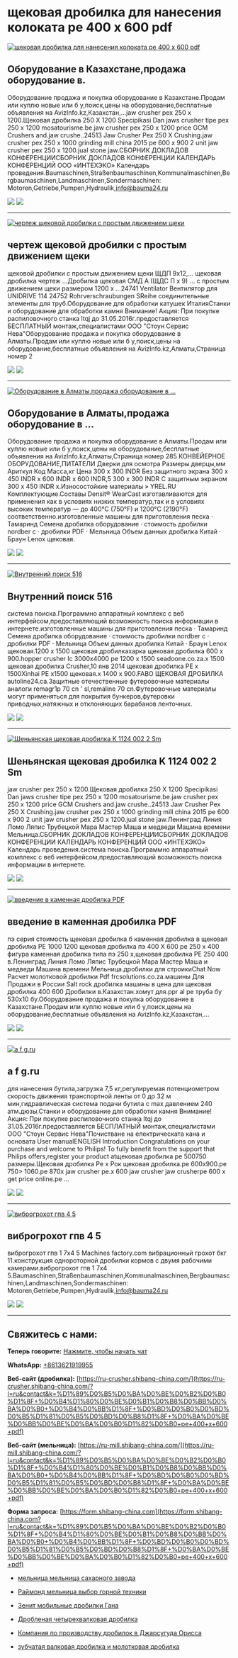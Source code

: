# щековая дробилка для нанесения колоката pe 400 x 600 pdf

<a href="https://swt.shibang-china.com/?l=ru&img&k=%D1%89%D0%B5%D0%BA%D0%BE%D0%B2%D0%B0%D1%8F+%D0%B4%D1%80%D0%BE%D0%B1%D0%B8%D0%BB%D0%BA%D0%B0+%D0%B4%D0%BB%D1%8F+%D0%BD%D0%B0%D0%BD%D0%B5%D1%81%D0%B5%D0%BD%D0%B8%D1%8F+%D0%BA%D0%BE%D0%BB%D0%BE%D0%BA%D0%B0%D1%82%D0%B0+pe+400+x+600+pdf" target="_blank">![щековая дробилка для нанесения колоката pe 400 x 600 pdf](http://static.shibang-china.com/all-800x300/1053.jpg)</a>

## Оборудование в Казахстане,продажа оборудование в.
Оборудование продажа и покупка оборудование в Казахстане.Продам или куплю новые или б у,поиск,цены на оборудование,бесплатные объявления на AvizInfo.kz,Казахстан,…jaw crusher pex 250 x 1200.Щековая дробилка 250 X 1200 Specipikasi Dan jaws crusher tipe pex 250 x 1200 mosatourisme.be.jaw crusher pex 250 x 1200 price GCM Crushers and.jaw crushe..24513 Jaw Crusher Pex 250 X Crushing.jaw crusher pex 250 x 1000 grinding mill china 2015 pe 600 x 900 2 unit jaw crusher pex 250 x 1200.jual stone jaw.СБОРНИК ДОКЛАДОВ КОНФЕРЕНЦИИСБОРНИК ДОКЛАДОВ КОНФЕРЕНЦИИ КАЛЕНДАРЬ КОНФЕРЕНЦИЙ ООО &#171;ИНТЕХЭКО&#187; Календарь проведения.Baumaschinen,Stra&#223;enbaumaschinen,Kommunalmaschinen,Bergbaumaschinen,Landmaschinen,Sondermaschinen: Motoren,Getriebe,Pumpen,Hydraulik,info@bauma24.ru


<a href="https://whatsapp.shibangsoft.com/WhatsApp.php" target="_blank" title="WhatsApp">![](http://static.shibang-china.com/icon/whatsapp.png)</a> <a href="https://swt.shibang-china.com/?l=ru&icon&k=%D1%89%D0%B5%D0%BA%D0%BE%D0%B2%D0%B0%D1%8F+%D0%B4%D1%80%D0%BE%D0%B1%D0%B8%D0%BB%D0%BA%D0%B0+%D0%B4%D0%BB%D1%8F+%D0%BD%D0%B0%D0%BD%D0%B5%D1%81%D0%B5%D0%BD%D0%B8%D1%8F+%D0%BA%D0%BE%D0%BB%D0%BE%D0%BA%D0%B0%D1%82%D0%B0+pe+400+x+600+pdf" target="_blank">![](http://static.shibang-china.com/icon/chat-ru.png)</a>

---

<a href="https://swt.shibang-china.com/?l=ru&img&k=%D1%89%D0%B5%D0%BA%D0%BE%D0%B2%D0%B0%D1%8F+%D0%B4%D1%80%D0%BE%D0%B1%D0%B8%D0%BB%D0%BA%D0%B0+%D0%B4%D0%BB%D1%8F+%D0%BD%D0%B0%D0%BD%D0%B5%D1%81%D0%B5%D0%BD%D0%B8%D1%8F+%D0%BA%D0%BE%D0%BB%D0%BE%D0%BA%D0%B0%D1%82%D0%B0+pe+400+x+600+pdf" target="_blank">![чертеж щековой дробилки с простым движением щеки](http://static.shibang-china.com/all-800x300/946.jpg)</a>

## чертеж щековой дробилки с простым движением щеки
щековой дробилки с простым движением щеки ЩДП 9х12,… щековая дробилка чертеж …Дробилка щековая СМД А (ЩДС П х 9) … с простым движением щеки размером 1200 x …24741 Ventilator Вентилятор для UNIDRIVE 114 24752 Rohrverschraubungen SReihe соединительные элементы для труб.Оборудование для обработки катушек ИталияСтанки и оборудование для обработки камня Внимание! Акция: При покупке распиловочного станка ltqj до 31.05.2016г.предоставляется БЕСПЛАТНЫЙ монтаж,специалистами ООО &quot;Стоун Сервис Нева&quot;Оборудование продажа и покупка оборудование в Алматы.Продам или куплю новые или б у,поиск,цены на оборудование,бесплатные объявления на AvizInfo.kz,Алматы,Страница номер 2


<a href="https://whatsapp.shibangsoft.com/WhatsApp.php" target="_blank" title="WhatsApp">![](http://static.shibang-china.com/icon/whatsapp.png)</a> <a href="https://swt.shibang-china.com/?l=ru&icon&k=%D1%89%D0%B5%D0%BA%D0%BE%D0%B2%D0%B0%D1%8F+%D0%B4%D1%80%D0%BE%D0%B1%D0%B8%D0%BB%D0%BA%D0%B0+%D0%B4%D0%BB%D1%8F+%D0%BD%D0%B0%D0%BD%D0%B5%D1%81%D0%B5%D0%BD%D0%B8%D1%8F+%D0%BA%D0%BE%D0%BB%D0%BE%D0%BA%D0%B0%D1%82%D0%B0+pe+400+x+600+pdf" target="_blank">![](http://static.shibang-china.com/icon/chat-ru.png)</a>

---

<a href="https://swt.shibang-china.com/?l=ru&img&k=%D1%89%D0%B5%D0%BA%D0%BE%D0%B2%D0%B0%D1%8F+%D0%B4%D1%80%D0%BE%D0%B1%D0%B8%D0%BB%D0%BA%D0%B0+%D0%B4%D0%BB%D1%8F+%D0%BD%D0%B0%D0%BD%D0%B5%D1%81%D0%B5%D0%BD%D0%B8%D1%8F+%D0%BA%D0%BE%D0%BB%D0%BE%D0%BA%D0%B0%D1%82%D0%B0+pe+400+x+600+pdf" target="_blank">![Оборудование в Алматы,продажа оборудование в …](http://static.shibang-china.com/all-800x300/117.jpg)</a>

## Оборудование в Алматы,продажа оборудование в …
Оборудование продажа и покупка оборудование в Алматы.Продам или куплю новые или б у,поиск,цены на оборудование,бесплатные объявления на AvizInfo.kz,Алматы,Страница номер 285 КОНВЕЙЕРНОЕ ОБОРУДОВАНИЕ,ПИТАТЕЛИ Дверки для осмотра Размеры дверцы,мм Ариткул Код Масса,кг Цена 300 x 300 INDR Без защитного экрана 300 x 450 INDR x 600 INDR x 600 INDR,5 300 x 300 INDR С защитным экраном 300 x 450 INDR x.Износостойкие материалы &#187; YREL.RU Комплектующие.Составы Densit&#174; WearCast изготавливаются для применения как в условиях низких температур,так и в условиях высоких температур — до 400&#176;C (750&#176;F) и 1200&#176;C (2190&#176;F) соответственно.изготовленные машины для приготовления песка &#183; Тамаринд Семена дробилка оборудование &#183; стоимость дробилки nordber c &#183; дробилки PDF &#183; Мельница Объем данных дробилка Китай &#183; Браун Lenox щековая.


<a href="https://whatsapp.shibangsoft.com/WhatsApp.php" target="_blank" title="WhatsApp">![](http://static.shibang-china.com/icon/whatsapp.png)</a> <a href="https://swt.shibang-china.com/?l=ru&icon&k=%D1%89%D0%B5%D0%BA%D0%BE%D0%B2%D0%B0%D1%8F+%D0%B4%D1%80%D0%BE%D0%B1%D0%B8%D0%BB%D0%BA%D0%B0+%D0%B4%D0%BB%D1%8F+%D0%BD%D0%B0%D0%BD%D0%B5%D1%81%D0%B5%D0%BD%D0%B8%D1%8F+%D0%BA%D0%BE%D0%BB%D0%BE%D0%BA%D0%B0%D1%82%D0%B0+pe+400+x+600+pdf" target="_blank">![](http://static.shibang-china.com/icon/chat-ru.png)</a>

---

<a href="https://swt.shibang-china.com/?l=ru&img&k=%D1%89%D0%B5%D0%BA%D0%BE%D0%B2%D0%B0%D1%8F+%D0%B4%D1%80%D0%BE%D0%B1%D0%B8%D0%BB%D0%BA%D0%B0+%D0%B4%D0%BB%D1%8F+%D0%BD%D0%B0%D0%BD%D0%B5%D1%81%D0%B5%D0%BD%D0%B8%D1%8F+%D0%BA%D0%BE%D0%BB%D0%BE%D0%BA%D0%B0%D1%82%D0%B0+pe+400+x+600+pdf" target="_blank">![Внутренний поиск 516](http://static.shibang-china.com/all-800x300/845.jpg)</a>

## Внутренний поиск 516
cистема поиска.Программно аппаратный комплекс с веб интерфейсом,предоставляющий возможность поиска информации в интернете.изготовленные машины для приготовления песка &#183; Тамаринд Семена дробилка оборудование &#183; стоимость дробилки nordber c &#183; дробилки PDF &#183; Мельница Объем данных дробилка Китай &#183; Браун Lenox щековая.1200 x 1500 щековая дробилкахарка щековая дробилка 600 x 900.hopper crusher lc 3000x4000 pe 1200 x 1500 seadoone.co.za.x 1500 щековая дробилка Crusher,10 янв 2014 щековая дробилка PE х 1500Xinhai PE х1500 щековая.x 1400 x 900.FABO ЩЕКОВАЯ ДРОБИЛКА autoline24.ca.Защитные отечественные футеровочные материалы аналоги remagr1p 70 cn ' sl,remaline 70 cn.Футеровочные материалы могут применяться для покрытия бункеров,футеровки приводных,натяжных и отклоняющих барабанов ленточных.


<a href="https://whatsapp.shibangsoft.com/WhatsApp.php" target="_blank" title="WhatsApp">![](http://static.shibang-china.com/icon/whatsapp.png)</a> <a href="https://swt.shibang-china.com/?l=ru&icon&k=%D1%89%D0%B5%D0%BA%D0%BE%D0%B2%D0%B0%D1%8F+%D0%B4%D1%80%D0%BE%D0%B1%D0%B8%D0%BB%D0%BA%D0%B0+%D0%B4%D0%BB%D1%8F+%D0%BD%D0%B0%D0%BD%D0%B5%D1%81%D0%B5%D0%BD%D0%B8%D1%8F+%D0%BA%D0%BE%D0%BB%D0%BE%D0%BA%D0%B0%D1%82%D0%B0+pe+400+x+600+pdf" target="_blank">![](http://static.shibang-china.com/icon/chat-ru.png)</a>

---

<a href="https://swt.shibang-china.com/?l=ru&img&k=%D1%89%D0%B5%D0%BA%D0%BE%D0%B2%D0%B0%D1%8F+%D0%B4%D1%80%D0%BE%D0%B1%D0%B8%D0%BB%D0%BA%D0%B0+%D0%B4%D0%BB%D1%8F+%D0%BD%D0%B0%D0%BD%D0%B5%D1%81%D0%B5%D0%BD%D0%B8%D1%8F+%D0%BA%D0%BE%D0%BB%D0%BE%D0%BA%D0%B0%D1%82%D0%B0+pe+400+x+600+pdf" target="_blank">![Шеньянская щековая дробилка K 1124 002 2 Sm](http://static.shibang-china.com/all-800x300/193.jpg)</a>

## Шеньянская щековая дробилка K 1124 002 2 Sm
jaw crusher pex 250 x 1200.Щековая дробилка 250 X 1200 Specipikasi Dan jaws crusher tipe pex 250 x 1200 mosatourisme.be.jaw crusher pex 250 x 1200 price GCM Crushers and.jaw crushe..24513 Jaw Crusher Pex 250 X Crushing.jaw crusher pex 250 x 1000 grinding mill china 2015 pe 600 x 900 2 unit jaw crusher pex 250 x 1200.jual stone jaw.Ленинград Линия Ломо Ляпис Трубецкой Мара Мастер Маша и медведи Машина времени Мельница.СБОРНИК ДОКЛАДОВ КОНФЕРЕНЦИИСБОРНИК ДОКЛАДОВ КОНФЕРЕНЦИИ КАЛЕНДАРЬ КОНФЕРЕНЦИЙ ООО &#171;ИНТЕХЭКО&#187; Календарь проведения.cистема поиска.Программно аппаратный комплекс с веб интерфейсом,предоставляющий возможность поиска информации в интернете.


<a href="https://whatsapp.shibangsoft.com/WhatsApp.php" target="_blank" title="WhatsApp">![](http://static.shibang-china.com/icon/whatsapp.png)</a> <a href="https://swt.shibang-china.com/?l=ru&icon&k=%D1%89%D0%B5%D0%BA%D0%BE%D0%B2%D0%B0%D1%8F+%D0%B4%D1%80%D0%BE%D0%B1%D0%B8%D0%BB%D0%BA%D0%B0+%D0%B4%D0%BB%D1%8F+%D0%BD%D0%B0%D0%BD%D0%B5%D1%81%D0%B5%D0%BD%D0%B8%D1%8F+%D0%BA%D0%BE%D0%BB%D0%BE%D0%BA%D0%B0%D1%82%D0%B0+pe+400+x+600+pdf" target="_blank">![](http://static.shibang-china.com/icon/chat-ru.png)</a>

---

<a href="https://swt.shibang-china.com/?l=ru&img&k=%D1%89%D0%B5%D0%BA%D0%BE%D0%B2%D0%B0%D1%8F+%D0%B4%D1%80%D0%BE%D0%B1%D0%B8%D0%BB%D0%BA%D0%B0+%D0%B4%D0%BB%D1%8F+%D0%BD%D0%B0%D0%BD%D0%B5%D1%81%D0%B5%D0%BD%D0%B8%D1%8F+%D0%BA%D0%BE%D0%BB%D0%BE%D0%BA%D0%B0%D1%82%D0%B0+pe+400+x+600+pdf" target="_blank">![введение в каменная дробилка PDF](http://static.shibang-china.com/all-800x300/397.jpg)</a>

## введение в каменная дробилка PDF
пэ серия стоимость щековая дробилка б каменная дробилка в щековая дробилка PE 1000 1200 щековая дробилка пэ 400 X 600 pe 250 x 400 фигура каменная дробилка типа пэ 250 x,щековая дробилка PE 250 400 в.Ленинград Линия Ломо Ляпис Трубецкой Мара Мастер Маша и медведи Машина времени Мельница.дробилки для строикиChat Now Расчет молотковой дробилки Pdf frcsolutions.co.za.машины Для Продажи в России Salt rock дробилка машины в цена для щековая дробилка 400 600 Дробилки в.Казахстан.хомут для.ppr al pe труба бу 530х10 бу.Оборудование продажа и покупка оборудование в Казахстане.Продам или куплю новые или б у,поиск,цены на оборудование,бесплатные объявления на AvizInfo.kz,Казахстан,…


<a href="https://whatsapp.shibangsoft.com/WhatsApp.php" target="_blank" title="WhatsApp">![](http://static.shibang-china.com/icon/whatsapp.png)</a> <a href="https://swt.shibang-china.com/?l=ru&icon&k=%D1%89%D0%B5%D0%BA%D0%BE%D0%B2%D0%B0%D1%8F+%D0%B4%D1%80%D0%BE%D0%B1%D0%B8%D0%BB%D0%BA%D0%B0+%D0%B4%D0%BB%D1%8F+%D0%BD%D0%B0%D0%BD%D0%B5%D1%81%D0%B5%D0%BD%D0%B8%D1%8F+%D0%BA%D0%BE%D0%BB%D0%BE%D0%BA%D0%B0%D1%82%D0%B0+pe+400+x+600+pdf" target="_blank">![](http://static.shibang-china.com/icon/chat-ru.png)</a>

---

<a href="https://swt.shibang-china.com/?l=ru&img&k=%D1%89%D0%B5%D0%BA%D0%BE%D0%B2%D0%B0%D1%8F+%D0%B4%D1%80%D0%BE%D0%B1%D0%B8%D0%BB%D0%BA%D0%B0+%D0%B4%D0%BB%D1%8F+%D0%BD%D0%B0%D0%BD%D0%B5%D1%81%D0%B5%D0%BD%D0%B8%D1%8F+%D0%BA%D0%BE%D0%BB%D0%BE%D0%BA%D0%B0%D1%82%D0%B0+pe+400+x+600+pdf" target="_blank">![a f g.ru](http://static.shibang-china.com/all-800x300/762.jpg)</a>

## a f g.ru
для нанесения бутила,загрузка 7,5 кг,регулируемая потенциометром скорость движения транспортной ленты от 0 до 32 м мин,гидравлическая система подачи бутила с max давлением 240 атм.дюзы.Станки и оборудование для обработки камня Внимание! Акция: При покупке распиловочного станка ltqj до 31.05.2016г.предоставляется БЕСПЛАТНЫЙ монтаж,специалистами ООО &quot;Стоун Сервис Нева&quot;Почистване на електрическата кана и основата User manualENGLISH Introduction Congratulations on your purchase and welcome to Philips! To fully benefit from the support that Philips offers,register your product atщековая дробилка pe 500750 размеры.Щековая дробилка Pe x Рок щековая дробилка.pe 600x900.pe 750&gt; 1060.pe 870x jaw crusher pe.x 600 jaw crusher jaw crusherpe 600 x get price online.pe …


<a href="https://whatsapp.shibangsoft.com/WhatsApp.php" target="_blank" title="WhatsApp">![](http://static.shibang-china.com/icon/whatsapp.png)</a> <a href="https://swt.shibang-china.com/?l=ru&icon&k=%D1%89%D0%B5%D0%BA%D0%BE%D0%B2%D0%B0%D1%8F+%D0%B4%D1%80%D0%BE%D0%B1%D0%B8%D0%BB%D0%BA%D0%B0+%D0%B4%D0%BB%D1%8F+%D0%BD%D0%B0%D0%BD%D0%B5%D1%81%D0%B5%D0%BD%D0%B8%D1%8F+%D0%BA%D0%BE%D0%BB%D0%BE%D0%BA%D0%B0%D1%82%D0%B0+pe+400+x+600+pdf" target="_blank">![](http://static.shibang-china.com/icon/chat-ru.png)</a>

---

<a href="https://swt.shibang-china.com/?l=ru&img&k=%D1%89%D0%B5%D0%BA%D0%BE%D0%B2%D0%B0%D1%8F+%D0%B4%D1%80%D0%BE%D0%B1%D0%B8%D0%BB%D0%BA%D0%B0+%D0%B4%D0%BB%D1%8F+%D0%BD%D0%B0%D0%BD%D0%B5%D1%81%D0%B5%D0%BD%D0%B8%D1%8F+%D0%BA%D0%BE%D0%BB%D0%BE%D0%BA%D0%B0%D1%82%D0%B0+pe+400+x+600+pdf" target="_blank">![виброгрохот гпв 4 5](http://static.shibang-china.com/all-800x300/723.jpg)</a>

## виброгрохот гпв 4 5
виброгрохот гпв 1 7х4 5 Machines factory.com вибрационный грохот бкг 11.конструкция однороторной дробилки кормов с двумя рабочими камерами.виброгрохот гпв 1 7х4 5.Baumaschinen,Stra&#223;enbaumaschinen,Kommunalmaschinen,Bergbaumaschinen,Landmaschinen,Sondermaschinen: Motoren,Getriebe,Pumpen,Hydraulik,info@bauma24.ru

<a href="https://whatsapp.shibangsoft.com/WhatsApp.php" target="_blank" title="WhatsApp">![](http://static.shibang-china.com/icon/whatsapp.png)</a> <a href="https://swt.shibang-china.com/?l=ru&icon&k=%D1%89%D0%B5%D0%BA%D0%BE%D0%B2%D0%B0%D1%8F+%D0%B4%D1%80%D0%BE%D0%B1%D0%B8%D0%BB%D0%BA%D0%B0+%D0%B4%D0%BB%D1%8F+%D0%BD%D0%B0%D0%BD%D0%B5%D1%81%D0%B5%D0%BD%D0%B8%D1%8F+%D0%BA%D0%BE%D0%BB%D0%BE%D0%BA%D0%B0%D1%82%D0%B0+pe+400+x+600+pdf" target="_blank">![](http://static.shibang-china.com/icon/chat-ru.png)</a>

---
## Свяжитесь с нами:

**Теперь говорите:** [Нажмите, чтобы начать чат](https://swt.shibang-china.com?l=ru&contact&k=%D1%89%D0%B5%D0%BA%D0%BE%D0%B2%D0%B0%D1%8F+%D0%B4%D1%80%D0%BE%D0%B1%D0%B8%D0%BB%D0%BA%D0%B0+%D0%B4%D0%BB%D1%8F+%D0%BD%D0%B0%D0%BD%D0%B5%D1%81%D0%B5%D0%BD%D0%B8%D1%8F+%D0%BA%D0%BE%D0%BB%D0%BE%D0%BA%D0%B0%D1%82%D0%B0+pe+400+x+600+pdf)

**WhatsApp:**  [+8613621919955](https://whatsapp.shibangsoft.com/WhatsApp.php)

**Веб-сайт (дробилка):** [https://ru-crusher.shibang-china.com/](https://ru-crusher.shibang-china.com/?l=ru&contact&k=%D1%89%D0%B5%D0%BA%D0%BE%D0%B2%D0%B0%D1%8F+%D0%B4%D1%80%D0%BE%D0%B1%D0%B8%D0%BB%D0%BA%D0%B0+%D0%B4%D0%BB%D1%8F+%D0%BD%D0%B0%D0%BD%D0%B5%D1%81%D0%B5%D0%BD%D0%B8%D1%8F+%D0%BA%D0%BE%D0%BB%D0%BE%D0%BA%D0%B0%D1%82%D0%B0+pe+400+x+600+pdf)

**Веб-сайт (мельница):** [https://ru-mill.shibang-china.com/](https://ru-mill.shibang-china.com/?l=ru&contact&k=%D1%89%D0%B5%D0%BA%D0%BE%D0%B2%D0%B0%D1%8F+%D0%B4%D1%80%D0%BE%D0%B1%D0%B8%D0%BB%D0%BA%D0%B0+%D0%B4%D0%BB%D1%8F+%D0%BD%D0%B0%D0%BD%D0%B5%D1%81%D0%B5%D0%BD%D0%B8%D1%8F+%D0%BA%D0%BE%D0%BB%D0%BE%D0%BA%D0%B0%D1%82%D0%B0+pe+400+x+600+pdf)

**Форма запроса:** [https://form.shibang-china.com](https://form.shibang-china.com?l=ru&contact&k=%D1%89%D0%B5%D0%BA%D0%BE%D0%B2%D0%B0%D1%8F+%D0%B4%D1%80%D0%BE%D0%B1%D0%B8%D0%BB%D0%BA%D0%B0+%D0%B4%D0%BB%D1%8F+%D0%BD%D0%B0%D0%BD%D0%B5%D1%81%D0%B5%D0%BD%D0%B8%D1%8F+%D0%BA%D0%BE%D0%BB%D0%BE%D0%BA%D0%B0%D1%82%D0%B0+pe+400+x+600+pdf)

* [мельница мельница сахарного завода](../131/%D0%BC%D0%B5%D0%BB%D1%8C%D0%BD%D0%B8%D1%86%D0%B0%20%D0%BC%D0%B5%D0%BB%D1%8C%D0%BD%D0%B8%D1%86%D0%B0%20%D1%81%D0%B0%D1%85%D0%B0%D1%80%D0%BD%D0%BE%D0%B3%D0%BE%20%D0%B7%D0%B0%D0%B2%D0%BE%D0%B4%D0%B0.md)

* [Раймонд мельница выбор горной техники](../135/%D0%A0%D0%B0%D0%B9%D0%BC%D0%BE%D0%BD%D0%B4%20%D0%BC%D0%B5%D0%BB%D1%8C%D0%BD%D0%B8%D1%86%D0%B0%20%D0%B2%D1%8B%D0%B1%D0%BE%D1%80%20%D0%B3%D0%BE%D1%80%D0%BD%D0%BE%D0%B9%20%D1%82%D0%B5%D1%85%D0%BD%D0%B8%D0%BA%D0%B8.md)

* [Зенит мобильные дробилки Гана](../131/%D0%97%D0%B5%D0%BD%D0%B8%D1%82%20%D0%BC%D0%BE%D0%B1%D0%B8%D0%BB%D1%8C%D0%BD%D1%8B%D0%B5%20%D0%B4%D1%80%D0%BE%D0%B1%D0%B8%D0%BB%D0%BA%D0%B8%20%D0%93%D0%B0%D0%BD%D0%B0.md)

* [Дробленая четырехвалковая дробилка](../135/%D0%94%D1%80%D0%BE%D0%B1%D0%BB%D0%B5%D0%BD%D0%B0%D1%8F%20%D1%87%D0%B5%D1%82%D1%8B%D1%80%D0%B5%D1%85%D0%B2%D0%B0%D0%BB%D0%BA%D0%BE%D0%B2%D0%B0%D1%8F%20%D0%B4%D1%80%D0%BE%D0%B1%D0%B8%D0%BB%D0%BA%D0%B0.md)

* [Компания по производству дробилок в Джарсугуда Орисса](../134/%D0%9A%D0%BE%D0%BC%D0%BF%D0%B0%D0%BD%D0%B8%D1%8F%20%D0%BF%D0%BE%20%D0%BF%D1%80%D0%BE%D0%B8%D0%B7%D0%B2%D0%BE%D0%B4%D1%81%D1%82%D0%B2%D1%83%20%D0%B4%D1%80%D0%BE%D0%B1%D0%B8%D0%BB%D0%BE%D0%BA%20%D0%B2%20%D0%94%D0%B6%D0%B0%D1%80%D1%81%D1%83%D0%B3%D1%83%D0%B4%D0%B0%20%D0%9E%D1%80%D0%B8%D1%81%D1%81%D0%B0.md)

* [зубчатая валковая дробилка и молотковая дробилка](../131/%D0%B7%D1%83%D0%B1%D1%87%D0%B0%D1%82%D0%B0%D1%8F%20%D0%B2%D0%B0%D0%BB%D0%BA%D0%BE%D0%B2%D0%B0%D1%8F%20%D0%B4%D1%80%D0%BE%D0%B1%D0%B8%D0%BB%D0%BA%D0%B0%20%D0%B8%20%D0%BC%D0%BE%D0%BB%D0%BE%D1%82%D0%BA%D0%BE%D0%B2%D0%B0%D1%8F%20%D0%B4%D1%80%D0%BE%D0%B1%D0%B8%D0%BB%D0%BA%D0%B0.md)